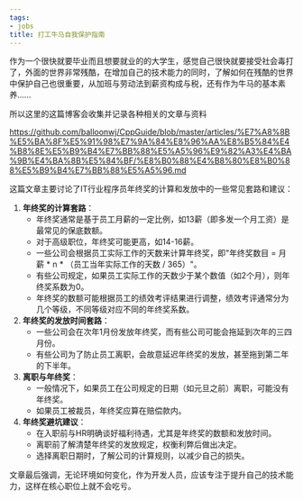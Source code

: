 ```yaml
---
tags:
- jobs
title: 打工牛马自我保护指南
---
```


作为一个很快就要毕业而且想要就业的的大学生，感觉自己很快就要接受社会毒打了，外面的世界非常残酷，在增加自己的技术能力的同时，了解如何在残酷的世界中保护自己也很重要，从加班与劳动法到薪资构成与税，还有作为牛马的基本素养......

所以这里的这篇博客会收集并记录各种相关的文章与资料

https://github.com/balloonwj/CppGuide/blob/master/articles/%E7%A8%8B%E5%BA%8F%E5%91%98%E7%9A%84%E8%96%AA%E8%B5%84%E4%B8%8E%E5%B9%B4%E7%BB%88%E5%A5%96%E9%82%A3%E4%BA%9B%E4%BA%8B%E5%84%BF/%E8%B0%88%E4%B8%80%E8%B0%88%E5%B9%B4%E7%BB%88%E5%A5%96.md

这篇文章主要讨论了IT行业程序员年终奖的计算和发放中的一些常见套路和建议：

1.  **年终奖的计算套路**：
    - 年终奖通常是基于员工月薪的一定比例，如13薪（即多发一个月工资）是最常见的保底数额。
    - 对于高级职位，年终奖可能更高，如14-16薪。
    - 一些公司会根据员工实际工作的天数来计算年终奖，即"年终奖数目 = 月薪 \* n \* （员工当年实际工作的天数 / 365）"。
    - 有些公司规定，如果员工实际工作的天数少于某个数值（如2个月），则年终奖系数为0。
    - 年终奖的数额可能根据员工的绩效考评结果进行调整，绩效考评通常分为几个等级，不同等级对应不同的年终奖系数。
2.  **年终奖的发放时间套路**：
    - 一些公司会在次年1月份发放年终奖，而有些公司可能会拖延到次年的三四月份。
    - 有些公司为了防止员工离职，会故意延迟年终奖的发放，甚至拖到第二年的下半年。
3.  **离职与年终奖**：
    - 一般情况下，如果员工在公司规定的日期（如元旦之前）离职，可能没有年终奖。
    - 如果员工被裁员，年终奖应算在赔偿款内。
4.  **年终奖避坑建议**：
    - 在入职前与HR明确谈好福利待遇，尤其是年终奖的数额和发放时间。
    - 离职前了解清楚年终奖的发放规定，权衡利弊后做出决定。
    - 选择离职日期时，了解公司的计算规则，以减少自己的损失。

文章最后强调，无论环境如何变化，作为开发人员，应该专注于提升自己的技术能力，这样在核心职位上就不会吃亏。
